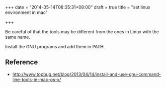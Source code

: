 +++
date = "2014-05-14T08:35:31+08:00"
draft = true
title = "set linux environment in mac"

+++



Be careful of that the tools may be different from the ones in Linux with the same name.

Install the GNU programs and add them in PATH.

## Reference

* <http://www.topbug.net/blog/2013/04/14/install-and-use-gnu-command-line-tools-in-mac-os-x/>